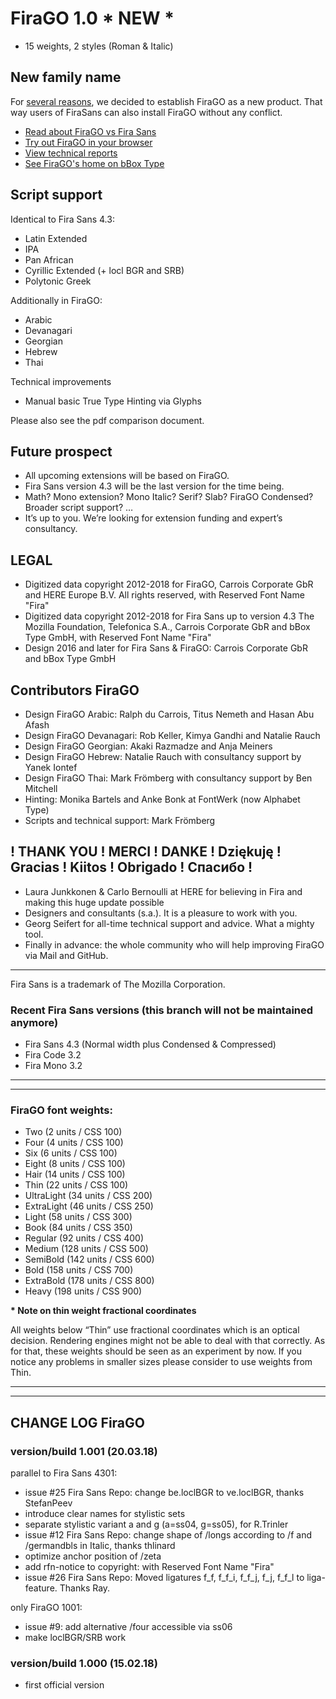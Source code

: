 # FiraGO 1.0 * NEW *

- 15 weights, 2 styles (Roman & Italic)

## New family name
For [several reasons](https://github.com/bBoxType/FiraGO/blob/master/FiraGO_FiraSans_Comparison.pdf), we decided to establish FiraGO as a new product. That way users of FiraSans can also install FiraGO without any conflict.

- [Read about FiraGO vs Fira Sans](https://github.com/bBoxType/FiraGO/blob/master/FiraGO_FiraSans_Comparison.pdf)
- [Try out FiraGO in your browser](https://bboxtype.com/typefaces/FiraGO/#!layout=editor)
- [View technical reports](https://github.com/bBoxType/FiraGO/tree/master/Technical%20Report%20PDF)
- [See FiraGO's home on bBox Type](https://bboxtype.com/typefaces/FiraGO/#!layout=specimen)

## Script support 

Identical to Fira Sans 4.3:
- Latin Extended
- IPA
- Pan African
- Cyrillic Extended (+ locl BGR and SRB)
- Polytonic Greek

Additionally in FiraGO:
- Arabic
- Devanagari
- Georgian
- Hebrew
- Thai

Technical improvements
- Manual basic True Type Hinting via Glyphs

Please also see the pdf comparison document.

## Future prospect
- All upcoming extensions will be based on FiraGO.
- Fira Sans version 4.3 will be the last version for the time being. 
- Math? Mono extension? Mono Italic? Serif? Slab? FiraGO Condensed? Broader script support? …
- It’s up to you. We’re looking for extension funding and expert’s consultancy.

## LEGAL
- Digitized data copyright 2012-2018 for FiraGO, Carrois Corporate GbR and HERE Europe B.V. All rights reserved, with Reserved Font Name "Fira"
- Digitized data copyright 2012-2018 for Fira Sans up to version 4.3 The Mozilla Foundation, Telefonica S.A., Carrois Corporate GbR and bBox Type GmbH, with Reserved Font Name "Fira"
- Design 2016 and later for Fira Sans & FiraGO: Carrois Corporate GbR and bBox Type GmbH

## Contributors FiraGO

- Design FiraGO Arabic: Ralph du Carrois, Titus Nemeth and Hasan Abu Afash 
- Design FiraGO Devanagari: Rob Keller, Kimya Gandhi and Natalie Rauch
- Design FiraGO Georgian: Akaki Razmadze and Anja Meiners
- Design FiraGO Hebrew: Natalie Rauch with consultancy support by Yanek Iontef
- Design FiraGO Thai: Mark Frömberg with consultancy support by Ben Mitchell
- Hinting: Monika Bartels and Anke Bonk at FontWerk (now Alphabet Type)
- Scripts and technical support: Mark Frömberg

## ! THANK YOU ! MERCI ! DANKE ! Dziękuję !  Gracias ! Kiitos ! Obrigado ! Спасибо !

- Laura Junkkonen & Carlo Bernoulli at HERE for believing in Fira and making this huge update possible
- Designers and consultants (s.a.). It is a pleasure to work with you.
- Georg Seifert for all-time technical support and advice. What a mighty tool.
- Finally in advance: the whole community who will help improving FiraGO via Mail and GitHub.

_ _ _ _ _ _ _ _ _ _ _ _ _ _ _ _ _ _ _ _

Fira Sans is a trademark of The Mozilla Corporation.

### Recent Fira Sans versions (this branch will not be maintained anymore)

- Fira Sans 4.3 (Normal width plus Condensed & Compressed)
- Fira Code 3.2
- Fira Mono 3.2

_ _ _ _ _ _ _ _ _ _ _ _ _ _ _ _ _ _ _ _
_ _ _ _ _ _ _ _ _ _ _ _ _ _ _ _ _ _ _ _

### FiraGO font weights:

- Two 			(2 units / CSS 100)
- Four 			(4 units / CSS 100)
- Six  			(6 units / CSS 100)
- Eight			(8 units / CSS 100)
- Hair 			(14 units / CSS 100)
- Thin 			(22 units / CSS 100)
- UltraLight 	(34 units / CSS 200)
- ExtraLight 	(46 units / CSS 250)
- Light 		(58 units / CSS 300)
- Book 			(84 units / CSS 350)
- Regular 		(92 units / CSS 400)
- Medium 		(128 units / CSS 500)
- SemiBold 		(142 units / CSS 600)
- Bold 			(158 units / CSS 700)
- ExtraBold 	(178 units / CSS 800)
- Heavy 		(198 units / CSS 900)

__* Note on thin weight fractional coordinates__

All weights below “Thin” use fractional coordinates which is an optical decision. Rendering engines might not be able to deal with that correctly. As for that, these weights should be seen as an experiment by now. If you notice any problems in smaller sizes please consider to use weights from Thin.

_ _ _ _ _ _ _ _ _ _ _ _ _ _ _ _ _ _ _ _
_ _ _ _ _ _ _ _ _ _ _ _ _ _ _ _ _ _ _ _

## CHANGE LOG FiraGO

### version/build 1.001 (20.03.18)

parallel to Fira Sans 4301:

- issue #25 Fira Sans Repo: change be.loclBGR to ve.loclBGR, thanks StefanPeev 
- introduce clear names for stylistic sets
- separate stylistic variant a and g (a=ss04, g=ss05), for R.Trinler
- issue #12 Fira Sans Repo: change shape of /longs according to /f and /germandbls in Italic, thanks thlinard 
- optimize anchor position of /zeta
- add rfn-notice to copyright: with Reserved Font Name "Fira"
- issue #26 Fira Sans Repo: Moved ligatures f_f, f_f_i, f_f_j, f_j, f_f_l to liga-feature. Thanks Ray.

only FiraGO 1001:

- issue #9: add alternative /four accessible via ss06
- make loclBGR/SRB work

### version/build 1.000 (15.02.18)
- first official version
